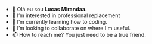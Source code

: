 - 👋 Olá eu sou <b>Lucas Mirandaa.</b>
- 👀 I’m interested in professional replacement
- 🌱 I’m currently learning how to coding.
- 💞️ I’m looking to collaborate on where I'm useful.
- 📫 How to reach me? You just need to be a true friend.

<!---
lucasmirandaa/lucasmirandaa is a ✨ special ✨ repository because its `README.md` (this file) appears on your GitHub profile.
You can click the Preview link to take a look at your changes.
--->
